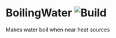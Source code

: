 # BoilingWater ![Build](https://github.com/DeflatedPickle/BoilingWater/actions/workflows/gradle-build.yml/badge.svg)
Makes water boil when near heat sources
